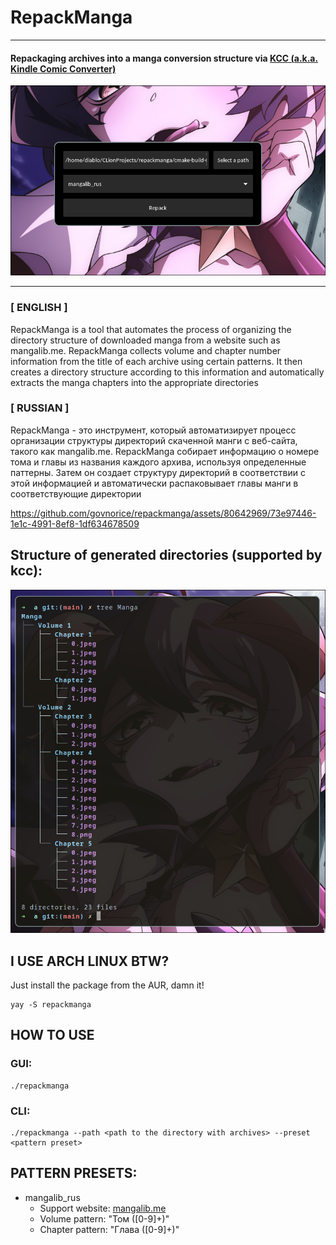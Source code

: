 # RepackManga
___
#### Repackaging archives into a manga conversion structure via [KCC (a.k.a. Kindle Comic Converter)](https://github.com/ciromattia/kcc)
![program_screenshot.png](program_screenshot.png)

---
### [ ENGLISH ]
RepackManga is a tool that automates the process of organizing the directory structure of downloaded manga from a website such as mangalib.me. RepackManga collects volume and chapter number information from the title of each archive using certain patterns. It then creates a directory structure according to this information and automatically extracts the manga chapters into the appropriate directories
### [ RUSSIAN ]

RepackManga - это инструмент, который автоматизирует процесс организации структуры директорий скаченной манги с веб-сайта, такого как mangalib.me. RepackManga собирает информацию о номере тома и главы из названия каждого архива, используя определенные паттерны. Затем он создает структуру директорий в соответствии с этой информацией и автоматически распаковывает главы манги в соответствующие директории

https://github.com/govnorice/repackmanga/assets/80642969/73e97446-1e1c-4991-8ef8-1df634678509

## Structure of generated directories (supported by kcc):
![image_tree.png](image_tree.png)

## I USE ARCH LINUX BTW?
Just install the package from the AUR, damn it!
```
yay -S repackmanga
```

## HOW TO USE
### GUI:
```
./repackmanga
```
### CLI:
```
./repackmanga --path <path to the directory with archives> --preset <pattern preset>
```

## PATTERN PRESETS:
- mangalib_rus
  - Support website: [mangalib.me](https://mangalib.me/)
  - Volume pattern: "Том ([0-9]+)"
  - Chapter pattern: "Глава ([0-9]+)"
